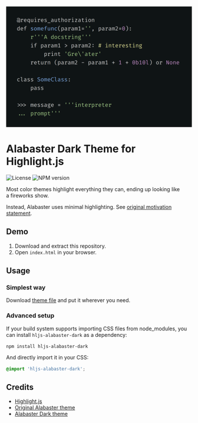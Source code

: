 ![Demo screenshot](./demo/screenshot-python.png)

# Alabaster Dark Theme for Highlight.js

![License](https://img.shields.io/npm/l/hljs-alabaster-dark)
![NPM version](https://img.shields.io/npm/v/hljs-alabaster-dark)

Most color themes highlight everything they can, ending up looking like a fireworks show.

Instead, Alabaster uses minimal highlighting. See [original motivation statement](https://github.com/tonsky/vscode-theme-alabaster#motivation).

## Demo

1. Download and extract this repository.
2. Open `index.html` in your browser.

## Usage

### Simplest way

Download [theme file](https://raw.githubusercontent.com/findrakecil/hljs-alabaster-dark/master/theme.css) and put it wherever you need.

### Advanced setup

If your build system supports importing CSS files from node_modules, you can install `hljs-alabaster-dark` as a dependency:

```
npm install hljs-alabaster-dark
```

And directly import it in your CSS:

```css
@import 'hljs-alabaster-dark';
```

## Credits

- [Highlight.js](https://highlightjs.org)
- [Original Alabaster theme](https://github.com/tonsky/vscode-theme-alabaster)
- [Alabaster Dark theme](https://github.com/gargakshit/vscode-theme-alabaster-dark)
